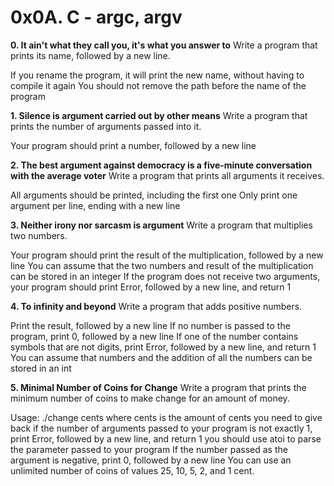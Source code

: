 # 0x0A. C - argc, argv

**0. It ain't what they call you, it's what you answer to**
Write a program that prints its name, followed by a new line.

If you rename the program, it will print the new name, without having to compile it again
You should not remove the path before the name of the program


**1. Silence is argument carried out by other means**
Write a program that prints the number of arguments passed into it.

Your program should print a number, followed by a new line


**2. The best argument against democracy is a five-minute conversation with the average voter**
Write a program that prints all arguments it receives.

All arguments should be printed, including the first one
Only print one argument per line, ending with a new line


**3. Neither irony nor sarcasm is argument**
Write a program that multiplies two numbers.

Your program should print the result of the multiplication, followed by a new line
You can assume that the two numbers and result of the multiplication can be stored in an integer
If the program does not receive two arguments, your program should print Error, followed by a new line, and return 1


**4. To infinity and beyond**
Write a program that adds positive numbers.

Print the result, followed by a new line
If no number is passed to the program, print 0, followed by a new line
If one of the number contains symbols that are not digits, print Error, followed by a new line, and return 1
You can assume that numbers and the addition of all the numbers can be stored in an int


**5. Minimal Number of Coins for Change**
Write a program that prints the minimum number of coins to make change for an amount of money.

Usage: ./change cents
where cents is the amount of cents you need to give back
if the number of arguments passed to your program is not exactly 1, print Error, followed by a new line, and return 1
you should use atoi to parse the parameter passed to your program
If the number passed as the argument is negative, print 0, followed by a new line
You can use an unlimited number of coins of values 25, 10, 5, 2, and 1 cent.
